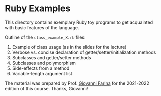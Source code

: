 Ruby Examples
=============

This directory contains exemplary Ruby toy programs to get acquainted with basic features of the language.

Outline of the `class_example_X.rb` files:
1. Example of class usage (as in the slides for the lecture)
2. Verbose vs. concise declaration of getter/setter/initialization methods
3. Subclasses and getter/setter methods
4. Subclasses and polymorphism
5. Side-effects from a method
6. Variable-length argument list

The material was prepared by Prof. [Giovanni Farina](https://sites.google.com/diag.uniroma1.it/giovanni-farina/) for the 2021-2022 edition of this course. Thanks, Giovanni!